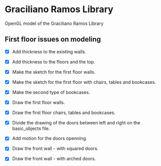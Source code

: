 # Graciliano Ramos Library
OpenGL model of the Graciliano Ramos Library

## First floor issues on modeling

- [x] Add thickness to the existing walls.

- [x] Add thickness to the floors and the top.

- [x] Make the sketch for the first floor walls.

- [x] Make the sketch for the first floor with chairs, tables and bookcases.

- [x] Make the second type of bookcases.

- [x] Draw the first floor walls.

- [x] Draw the first floor chairs, tables and bookcases.

- [x] Divide the drawing of the doors between left and right on the basic_objects file.

- [x] Add motion for the doors openning.

- [x] Draw the front wall - with squared doors.

- [x] Draw the front wall - with arched doors.
